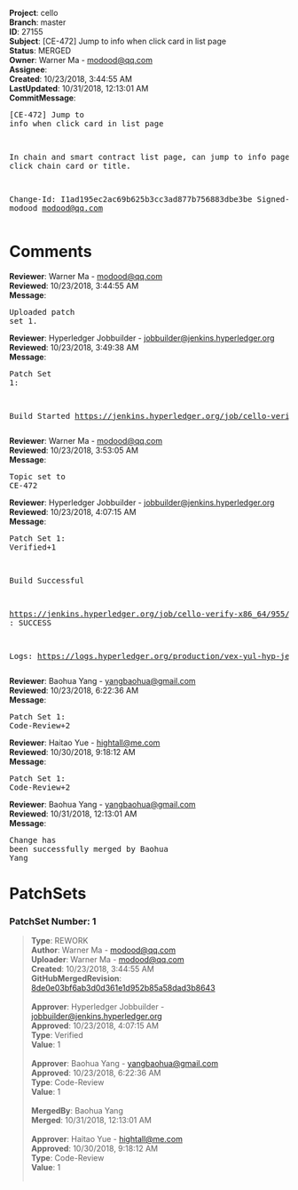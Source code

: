 <strong>Project</strong>: cello<br><strong>Branch</strong>: master<br><strong>ID</strong>: 27155<br><strong>Subject</strong>: [CE-472] Jump to info when click card in list page<br><strong>Status</strong>: MERGED<br><strong>Owner</strong>: Warner Ma - modood@qq.com<br><strong>Assignee</strong>:<br><strong>Created</strong>: 10/23/2018, 3:44:55 AM<br><strong>LastUpdated</strong>: 10/31/2018, 12:13:01 AM<br><strong>CommitMessage</strong>:<br><pre>[CE-472] Jump to info when click card in list page

In chain and smart contract list page, can jump to info page
when click chain card or title.

Change-Id: I1ad195ec2ac69b625b3cc3ad877b756883dbe3be
Signed-off-by: modood <modood@qq.com>
</pre><h1>Comments</h1><strong>Reviewer</strong>: Warner Ma - modood@qq.com<br><strong>Reviewed</strong>: 10/23/2018, 3:44:55 AM<br><strong>Message</strong>: <pre>Uploaded patch set 1.</pre><strong>Reviewer</strong>: Hyperledger Jobbuilder - jobbuilder@jenkins.hyperledger.org<br><strong>Reviewed</strong>: 10/23/2018, 3:49:38 AM<br><strong>Message</strong>: <pre>Patch Set 1:

Build Started https://jenkins.hyperledger.org/job/cello-verify-x86_64/955/</pre><strong>Reviewer</strong>: Warner Ma - modood@qq.com<br><strong>Reviewed</strong>: 10/23/2018, 3:53:05 AM<br><strong>Message</strong>: <pre>Topic set to CE-472</pre><strong>Reviewer</strong>: Hyperledger Jobbuilder - jobbuilder@jenkins.hyperledger.org<br><strong>Reviewed</strong>: 10/23/2018, 4:07:15 AM<br><strong>Message</strong>: <pre>Patch Set 1: Verified+1

Build Successful 

https://jenkins.hyperledger.org/job/cello-verify-x86_64/955/ : SUCCESS

Logs: https://logs.hyperledger.org/production/vex-yul-hyp-jenkins-3/cello-verify-x86_64/955</pre><strong>Reviewer</strong>: Baohua Yang - yangbaohua@gmail.com<br><strong>Reviewed</strong>: 10/23/2018, 6:22:36 AM<br><strong>Message</strong>: <pre>Patch Set 1: Code-Review+2</pre><strong>Reviewer</strong>: Haitao Yue - hightall@me.com<br><strong>Reviewed</strong>: 10/30/2018, 9:18:12 AM<br><strong>Message</strong>: <pre>Patch Set 1: Code-Review+2</pre><strong>Reviewer</strong>: Baohua Yang - yangbaohua@gmail.com<br><strong>Reviewed</strong>: 10/31/2018, 12:13:01 AM<br><strong>Message</strong>: <pre>Change has been successfully merged by Baohua Yang</pre><h1>PatchSets</h1><h3>PatchSet Number: 1</h3><blockquote><strong>Type</strong>: REWORK<br><strong>Author</strong>: Warner Ma - modood@qq.com<br><strong>Uploader</strong>: Warner Ma - modood@qq.com<br><strong>Created</strong>: 10/23/2018, 3:44:55 AM<br><strong>GitHubMergedRevision</strong>: [8de0e03bf6ab3d0d361e1d952b85a58dad3b8643](https://github.com/hyperledger/cello/commit/8de0e03bf6ab3d0d361e1d952b85a58dad3b8643)<br><br><strong>Approver</strong>: Hyperledger Jobbuilder - jobbuilder@jenkins.hyperledger.org<br><strong>Approved</strong>: 10/23/2018, 4:07:15 AM<br><strong>Type</strong>: Verified<br><strong>Value</strong>: 1<br><br><strong>Approver</strong>: Baohua Yang - yangbaohua@gmail.com<br><strong>Approved</strong>: 10/23/2018, 6:22:36 AM<br><strong>Type</strong>: Code-Review<br><strong>Value</strong>: 1<br><br><strong>MergedBy</strong>: Baohua Yang<br><strong>Merged</strong>: 10/31/2018, 12:13:01 AM<br><br><strong>Approver</strong>: Haitao Yue - hightall@me.com<br><strong>Approved</strong>: 10/30/2018, 9:18:12 AM<br><strong>Type</strong>: Code-Review<br><strong>Value</strong>: 1<br><br></blockquote>